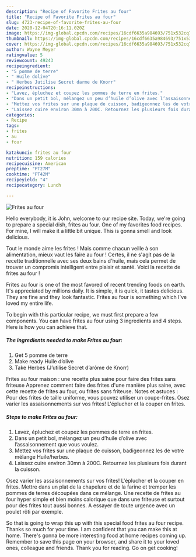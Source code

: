 ```yaml
---
description: "Recipe of Favorite Frites au four"
title: "Recipe of Favorite Frites au four"
slug: 4723-recipe-of-favorite-frites-au-four
date: 2020-12-04T20:16:11.020Z
image: https://img-global.cpcdn.com/recipes/16cdf6635a984693/751x532cq70/frites-au-four-photo-principale-de-la-recette.jpg
thumbnail: https://img-global.cpcdn.com/recipes/16cdf6635a984693/751x532cq70/frites-au-four-photo-principale-de-la-recette.jpg
cover: https://img-global.cpcdn.com/recipes/16cdf6635a984693/751x532cq70/frites-au-four-photo-principale-de-la-recette.jpg
author: Wayne Meyer
ratingvalue: 5
reviewcount: 49243
recipeingredient:
- "5 pomme de terre"
- " Huile dolive"
- " Herbes Jutilise Secret darme de Knorr"
recipeinstructions:
- "Lavez, épluchez et coupez les pommes de terre en frites."
- "Dans un petit bol, mélangez un peu d’huile d’olive avec l’assaisonnement que vous voulez."
- "Mettez vos frites sur une plaque de cuisson, badigeonnez les de votre mélange Huile/herbes."
- "Laissez cuire environ 30mn à 200C. Retournez les plusieurs fois durant la cuisson."
categories:
- Recipe
tags:
- frites
- au
- four

katakunci: frites au four 
nutrition: 159 calories
recipecuisine: American
preptime: "PT27M"
cooktime: "PT42M"
recipeyield: "4"
recipecategory: Lunch

---
```



![Frites au four](https://img-global.cpcdn.com/recipes/16cdf6635a984693/751x532cq70/frites-au-four-photo-principale-de-la-recette.jpg)

Hello everybody, it is John, welcome to our recipe site. Today, we're going to prepare a special dish, frites au four. One of my favorites food recipes. For mine, I will make it a little bit unique. This is gonna smell and look delicious.

Tout le monde aime les frites ! Mais comme chacun veille à son alimentation, mieux vaut les faire au four ! Certes, il ne s&#39;agit pas de la recette traditionnelle avec ses deux bains d&#39;huile, mais cela permet de trouver un compromis intelligent entre plaisir et santé. Voici la recette de frites au four !

Frites au four is one of the most favored of recent trending foods on earth. It's appreciated by millions daily. It is simple, it is quick, it tastes delicious. They are fine and they look fantastic. Frites au four is something which I've loved my entire life.


To begin with this particular recipe, we must first prepare a few components. You can have frites au four using 3 ingredients and 4 steps. Here is how you can achieve that.

<!--inarticleads1-->

##### The ingredients needed to make Frites au four:

1. Get 5 pomme de terre
1. Make ready  Huile d’olive
1. Take  Herbes (J’utilise Secret d’arôme de Knorr)


Frites au four maison : une recette plus saine pour faire des frites sans friteuse Apprenez comment faire des frites d&#39;une manière plus saine, avec cette recette de frites au four, ou frites sans friteuse. Notes et astuces : Pour des frites de taille uniforme, vous pouvez utiliser un coupe-frites. Osez varier les assaisonnements sur vos frites! L&#39;éplucher et la couper en frites. 

<!--inarticleads2-->

##### Steps to make Frites au four:

1. Lavez, épluchez et coupez les pommes de terre en frites.
1. Dans un petit bol, mélangez un peu d’huile d’olive avec l’assaisonnement que vous voulez.
1. Mettez vos frites sur une plaque de cuisson, badigeonnez les de votre mélange Huile/herbes.
1. Laissez cuire environ 30mn à 200C. Retournez les plusieurs fois durant la cuisson.


Osez varier les assaisonnements sur vos frites! L&#39;éplucher et la couper en frites. Mettre dans un plat de la chapelure et de la farine et tremper les pommes de terres découpées dans ce mélange. Une recette de frites au four hyper simple et bien moins calorique que dans une friteuse et surtout pour des frites tout aussi bonnes. A essayer de toute urgence avec un poulet rôti par exemple. 

So that is going to wrap this up with this special food frites au four recipe. Thanks so much for your time. I am confident that you can make this at home. There's gonna be more interesting food at home recipes coming up. Remember to save this page on your browser, and share it to your loved ones, colleague and friends. Thank you for reading. Go on get cooking!
